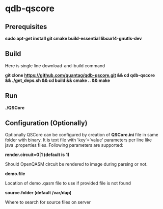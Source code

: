 # qdb-qscore

## Prerequisites

__sudo apt-get install git cmake build-essential libcurl4-gnutls-dev__

## Build

Here is single line download-and-build command

__git clone https://github.com/quantag/qdb-qscore.git && cd qdb-qscore && ./get_deps.sh && cd build && cmake .. && make__


## Run

__./QSCore__

## Configuration (Optionally)

Optionally QSCore can be configured by creation of __QSCore.ini__ file in same folder with binary. 
It is text file with 'key'='value' parameters per line like java .properties files. 
Following parameters are supported:

__render.circuit=0|1 (default is 1)__

Should OpenQASM circuit be rendered to image during parsing or not.

__demo.file__

Location of demo .qasm file to use if provided file is not found

__source.folder (default /var/dap)__

Where to search for source files on server 
